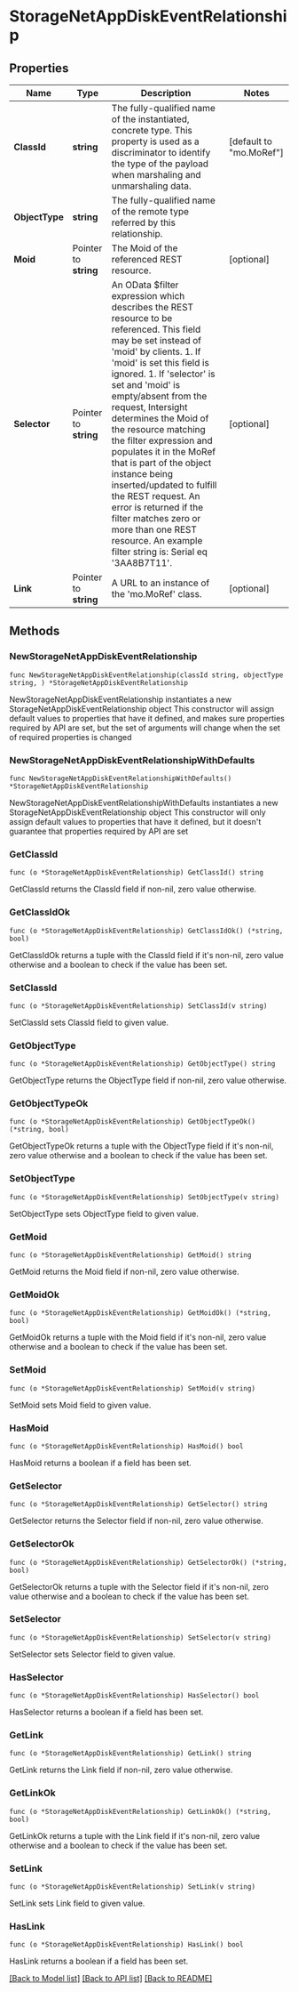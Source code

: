 # StorageNetAppDiskEventRelationship

## Properties

Name | Type | Description | Notes
------------ | ------------- | ------------- | -------------
**ClassId** | **string** | The fully-qualified name of the instantiated, concrete type. This property is used as a discriminator to identify the type of the payload when marshaling and unmarshaling data. | [default to "mo.MoRef"]
**ObjectType** | **string** | The fully-qualified name of the remote type referred by this relationship. | 
**Moid** | Pointer to **string** | The Moid of the referenced REST resource. | [optional] 
**Selector** | Pointer to **string** | An OData $filter expression which describes the REST resource to be referenced. This field may be set instead of &#39;moid&#39; by clients. 1. If &#39;moid&#39; is set this field is ignored. 1. If &#39;selector&#39; is set and &#39;moid&#39; is empty/absent from the request, Intersight determines the Moid of the resource matching the filter expression and populates it in the MoRef that is part of the object instance being inserted/updated to fulfill the REST request. An error is returned if the filter matches zero or more than one REST resource. An example filter string is: Serial eq &#39;3AA8B7T11&#39;. | [optional] 
**Link** | Pointer to **string** | A URL to an instance of the &#39;mo.MoRef&#39; class. | [optional] 

## Methods

### NewStorageNetAppDiskEventRelationship

`func NewStorageNetAppDiskEventRelationship(classId string, objectType string, ) *StorageNetAppDiskEventRelationship`

NewStorageNetAppDiskEventRelationship instantiates a new StorageNetAppDiskEventRelationship object
This constructor will assign default values to properties that have it defined,
and makes sure properties required by API are set, but the set of arguments
will change when the set of required properties is changed

### NewStorageNetAppDiskEventRelationshipWithDefaults

`func NewStorageNetAppDiskEventRelationshipWithDefaults() *StorageNetAppDiskEventRelationship`

NewStorageNetAppDiskEventRelationshipWithDefaults instantiates a new StorageNetAppDiskEventRelationship object
This constructor will only assign default values to properties that have it defined,
but it doesn't guarantee that properties required by API are set

### GetClassId

`func (o *StorageNetAppDiskEventRelationship) GetClassId() string`

GetClassId returns the ClassId field if non-nil, zero value otherwise.

### GetClassIdOk

`func (o *StorageNetAppDiskEventRelationship) GetClassIdOk() (*string, bool)`

GetClassIdOk returns a tuple with the ClassId field if it's non-nil, zero value otherwise
and a boolean to check if the value has been set.

### SetClassId

`func (o *StorageNetAppDiskEventRelationship) SetClassId(v string)`

SetClassId sets ClassId field to given value.


### GetObjectType

`func (o *StorageNetAppDiskEventRelationship) GetObjectType() string`

GetObjectType returns the ObjectType field if non-nil, zero value otherwise.

### GetObjectTypeOk

`func (o *StorageNetAppDiskEventRelationship) GetObjectTypeOk() (*string, bool)`

GetObjectTypeOk returns a tuple with the ObjectType field if it's non-nil, zero value otherwise
and a boolean to check if the value has been set.

### SetObjectType

`func (o *StorageNetAppDiskEventRelationship) SetObjectType(v string)`

SetObjectType sets ObjectType field to given value.


### GetMoid

`func (o *StorageNetAppDiskEventRelationship) GetMoid() string`

GetMoid returns the Moid field if non-nil, zero value otherwise.

### GetMoidOk

`func (o *StorageNetAppDiskEventRelationship) GetMoidOk() (*string, bool)`

GetMoidOk returns a tuple with the Moid field if it's non-nil, zero value otherwise
and a boolean to check if the value has been set.

### SetMoid

`func (o *StorageNetAppDiskEventRelationship) SetMoid(v string)`

SetMoid sets Moid field to given value.

### HasMoid

`func (o *StorageNetAppDiskEventRelationship) HasMoid() bool`

HasMoid returns a boolean if a field has been set.

### GetSelector

`func (o *StorageNetAppDiskEventRelationship) GetSelector() string`

GetSelector returns the Selector field if non-nil, zero value otherwise.

### GetSelectorOk

`func (o *StorageNetAppDiskEventRelationship) GetSelectorOk() (*string, bool)`

GetSelectorOk returns a tuple with the Selector field if it's non-nil, zero value otherwise
and a boolean to check if the value has been set.

### SetSelector

`func (o *StorageNetAppDiskEventRelationship) SetSelector(v string)`

SetSelector sets Selector field to given value.

### HasSelector

`func (o *StorageNetAppDiskEventRelationship) HasSelector() bool`

HasSelector returns a boolean if a field has been set.

### GetLink

`func (o *StorageNetAppDiskEventRelationship) GetLink() string`

GetLink returns the Link field if non-nil, zero value otherwise.

### GetLinkOk

`func (o *StorageNetAppDiskEventRelationship) GetLinkOk() (*string, bool)`

GetLinkOk returns a tuple with the Link field if it's non-nil, zero value otherwise
and a boolean to check if the value has been set.

### SetLink

`func (o *StorageNetAppDiskEventRelationship) SetLink(v string)`

SetLink sets Link field to given value.

### HasLink

`func (o *StorageNetAppDiskEventRelationship) HasLink() bool`

HasLink returns a boolean if a field has been set.


[[Back to Model list]](../README.md#documentation-for-models) [[Back to API list]](../README.md#documentation-for-api-endpoints) [[Back to README]](../README.md)


